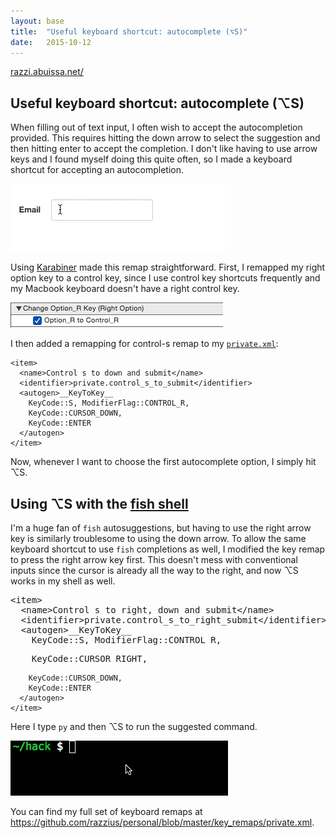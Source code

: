 ```yaml
---
layout: base
title:  "Useful keyboard shortcut: autocomplete (⌥S)"
date:   2015-10-12
---
```


<a href="/">razzi.abuissa.net/</a>
<h2>Useful keyboard shortcut: autocomplete (⌥S)</h2>
<p>When filling out of text input, I often wish to accept the autocompletion provided. This requires hitting the down arrow to select the suggestion and then hitting enter to accept the completion. I don't like having to use arrow keys and I found myself doing this quite often, so I made a keyboard shortcut for accepting an autocompletion.</p>

<img src="/assets/html_demo.gif" alt="submit button demo">

<p>Using <a href="https://pqrs.org/osx/karabiner/">Karabiner</a> made this remap straightforward.
First, I remapped my right option key to a control key, since I use control key shortcuts frequently and my Macbook keyboard doesn&#39;t have a right control key.</p>

<img src="/assets/karabiner_options.png" alt="karabiner options">

<p>
I then added a remapping for control-s remap to my <code><a href="https://pqrs.org/osx/karabiner/xml.html.en">private.xml</a></code>:
</p>
<pre><code>&lt;item&gt;
  &lt;name&gt;Control s to down and submit&lt;/name&gt;
  &lt;identifier&gt;private.control_s_to_submit&lt;/identifier&gt;
  &lt;autogen&gt;__KeyToKey__
    KeyCode::S, ModifierFlag::CONTROL_R,
    KeyCode::CURSOR_DOWN,
    KeyCode::ENTER
  &lt;/autogen&gt;
&lt;/item&gt;
</code></pre>

<p>Now, whenever I want to choose the first autocomplete option, I simply hit ⌥S.</p>

<h2 id="using-with-fish-shell" href="#using-with-fish-shell">Using ⌥S with the <a href="http://fishshell.com/">fish shell</a></h2>

<p>I&#39;m a huge fan of <code>fish</code> autosuggestions, but having to use the right arrow key is similarly troublesome to using the down arrow. To allow the same keyboard shortcut to use <code>fish</code> completions as well, I modified the key remap to press the right arrow key first. This doesn't mess with conventional inputs since the cursor is already all the way to the right, and now ⌥S works in my shell as well.</p>

<div class="code-block">
<pre>&lt;item&gt;
  &lt;name&gt;Control s to right, down and submit&lt;/name&gt;
  &lt;identifier&gt;private.control_s_to_right_submit&lt;/identifier&gt;
  &lt;autogen&gt;__KeyToKey__
    KeyCode::S, ModifierFlag::CONTROL_R,
</pre>
<pre class="added">
    KeyCode::CURSOR_RIGHT,
</pre>
<pre><code>    KeyCode::CURSOR_DOWN,
    KeyCode::ENTER
  &lt;/autogen&gt;
&lt;/item&gt;
</code></pre>

<p>Here I type <code>py</code> and then ⌥S to run the suggested command.</p>

<img src="/assets/fish_demo.gif" alt="fish shell demo">

<p>You can find my full set of keyboard remaps at <a href="https://github.com/razzius/personal/blob/master/key_remaps/private.xml">https://github.com/razzius/personal/blob/master/key_remaps/private.xml</a>.</p>
</div>
